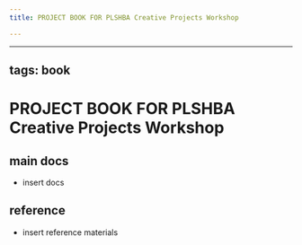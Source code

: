 ```yaml
---
title: PROJECT BOOK FOR PLSHBA Creative Projects Workshop

---
```



---
tags: book
---

PROJECT BOOK FOR PLSHBA Creative Projects Workshop
===

main docs
---

- insert docs

reference
---

- insert reference materials


